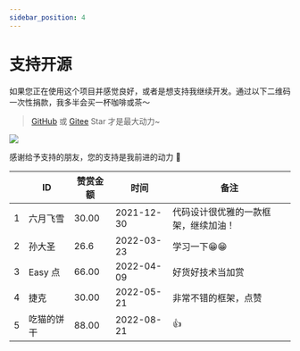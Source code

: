 ```yaml
---
sidebar_position: 4
---
```


# 支持开源

如果您正在使用这个项目并感觉良好，或者是想支持我继续开发。通过以下二维码 一次性捐款，我多半会买一杯咖啡或茶～

> [GitHub](https://github.com/opengoofy/hippo4j) 或 [Gitee](https://gitee.com/agentart/hippo4j) Star 才是最大动力~

![](https://images-machen.oss-cn-beijing.aliyuncs.com/IMG_6719_2.jpg?x-oss-process=image/resize,h_180,w_180)

感谢给予支持的朋友，您的支持是我前进的动力 🎉

|     | ID     | 赞赏金额  | 时间         | 备注                 |
|-----|--------|-------|------------|--------------------|
| 1   | 六月飞雪   | 30.00 | 2021-12-30 | 代码设计很优雅的一款框架，继续加油！ |
| 2   | 孙大圣    | 26.6  | 2022-03-23 | 学习一下😁😁           |
| 3   | Easy 点 | 66.00 | 2022-04-09 | 好货好技术当加赏           |
| 4   | 捷克     | 30.00 | 2022-05-21 | 非常不错的框架，点赞         |
| 5   | 吃猫的饼干  | 88.00 | 2022-08-21 | 👍                 |
